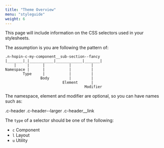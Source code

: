 ```yaml
---
title: "Theme Overview"
menu: "styleguide"
weight: 6
---
```


This page will include information on the CSS selectors used in your stylesheets.

The assumption is you are following the pattern of:

```
.n-hopin-c-my-component__sub-section--fancy
|_______|_|___________|____________|_______|
    |     |      |           |         |
Namespace |      |           |         |
        Type     |           |         |
                Body         |         |
                          Element      |
                                    Modifier
```

The namespace, element and modifier are optional, so you can
have names such as:

.c-header
.c-header--larger
.c-header__link

The `type` of a selector should be one of the following:

- `c` Component
- `l` Layout
- `u` Utility

<div class='n-hopin js-classnames'></div>

